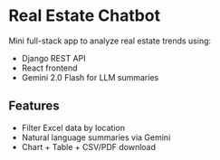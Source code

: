 #  Real Estate Chatbot

Mini full-stack app to analyze real estate trends using:
- Django REST API
- React frontend
- Gemini 2.0 Flash for LLM summaries

##  Features
- Filter Excel data by location
- Natural language summaries via Gemini
- Chart + Table + CSV/PDF download